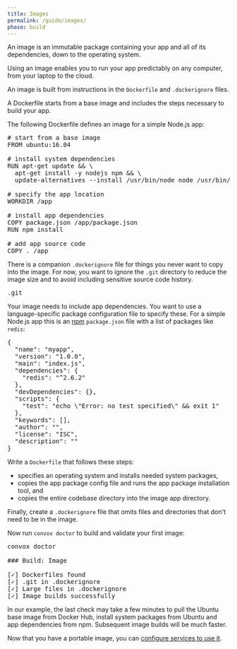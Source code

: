 ```yaml
---
title: Images
permalink: /guide/images/
phase: build
---
```


An image is an immutable package containing your app and all of its dependencies, down to the operating system.

Using an image enables you to run your app predictably on any computer, from your laptop to the cloud.

An image is built from instructions in the `Dockerfile` and `.dockerignore` files.

A Dockerfile starts from a base image and includes the steps necessary to build your app.

The following Dockerfile defines an image for a simple Node.js app:

<pre class="file dockerfile" title="Dockerfile">
# start from a base image
FROM ubuntu:16.04

# install system dependencies
RUN apt-get update && \
  apt-get install -y nodejs npm && \
  update-alternatives --install /usr/bin/node node /usr/bin/nodejs 10

# specify the app location
WORKDIR /app

# install app dependencies
COPY package.json /app/package.json
RUN npm install

# add app source code
COPY . /app
</pre>

There is a companion `.dockerignore` file for things you never want to copy into the image. For now, you want to ignore the `.git` directory to reduce the image size and to avoid including sensitive source code history.

<pre class="file dockerignore" title=".dockerignore">
.git
</pre>

Your image needs to include app dependencies. You want to use a language-specific package configuration file to specify these. For a simple Node.js app this is an [npm](https://www.npmjs.com/) `package.json` file with a list of packages like `redis`:

<pre class="file package.json" title="package.json">
{
  "name": "myapp",
  "version": "1.0.0",
  "main": "index.js",
  "dependencies": {
    "redis": "^2.6.2"
  },
  "devDependencies": {},
  "scripts": {
    "test": "echo \"Error: no test specified\" && exit 1"
  },
  "keywords": [],
  "author": "",
  "license": "ISC",
  "description": ""
}
</pre>

Write a `Dockerfile` that follows these steps:

* specifies an operating system and installs needed system packages,
* copies the app package config file and runs the app package installation tool, and
* copies the entire codebase directory into the image app directory.

Finally, create a `.dockerignore` file that omits files and directories that don't need to be in the image.

Now run `convox doctor` to build and validate your first image:

<pre class="terminal">
<span class="command">convox doctor</span>

### Build: Image

[<span class="pass">✓</span>] Dockerfiles found
[<span class="pass">✓</span>] .git in .dockerignore
[<span class="pass">✓</span>] Large files in .dockerignore
[<span class="pass">✓</span>] Image builds successfully
</pre>

In our example, the last check may take a few minutes to pull the Ubuntu base image from Docker Hub, install system packages from Ubuntu and app dependencies from npm. Subsequent image builds will be much faster.

Now that you have a portable image, you can [configure services to use it](/guide/services/).
